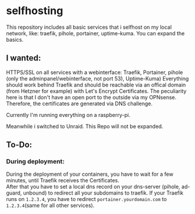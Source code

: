 # selfhosting
This repository includes all basic services that i selfhost on my local network, like: traefik, pihole, portainer, uptime-kuma. 
You can expand the basics. 

## I wanted: 

  HTTPS/SSL on all services with a webinterface: Traefik, Portainer, pihole (only the adminpanel/webinterface, not port 53), Uptime-Kuma)
  Everything should work behind Traefik and should be reachable via an offical domain (from Hetzner for example) with Let's Encrypt Certificates. 
  The peculiarity here is that I don't have an open port to the outside via my OPNsense. 
  Therefore, the certificates are generated via DNS challenge.

Currently I'm running everything on a raspberry-pi.

Meanwhile i switched to Unraid. This Repo will not be expanded. 

## To-Do:


### During deployment:
During the deployment of your containers, you have to wait for a few minutes, until Traefik receives the Certificates.  
After that you have to set a local dns record on your dns-server (pihole, ad-guard, unbound) to redirect all your subdomains to traefik. 
If your Traefik runs on `1.2.3.4`, you have to redirect `portainer.yourdomain.com` to `1.2.3.4`(same for all other services). 
 
